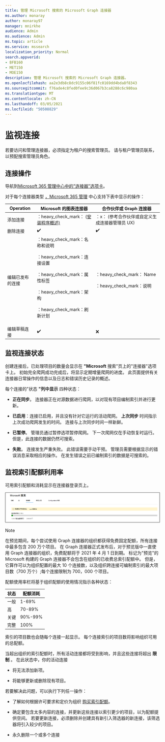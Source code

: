 ```yaml
---
title: 管理 Microsoft 搜索的 Microsoft Graph 连接器
ms.author: monaray
author: monaray97
manager: mnirkhe
audience: Admin
ms.audience: Admin
ms.topic: article
ms.service: mssearch
localization_priority: Normal
search.appverid:
- BFB160
- MET150
- MOE150
description: 管理 Microsoft 搜索的 Microsoft Graph 连接器。
ms.openlocfilehash: aa2e3db8c8dc9155c06f81fc0169dd4bda8f8343
ms.sourcegitcommit: f76ade4c8fed0fee9c36d067b3ca8288c6c980aa
ms.translationtype: MT
ms.contentlocale: zh-CN
ms.lasthandoff: 03/05/2021
ms.locfileid: "50508829"
---
```

<!-- markdownlint-disable no-inline-html -->

# <a name="monitor-your-connections"></a>监视连接

若要访问和管理连接器，必须指定为租户的搜索管理员。 请与租户管理员联系，以预配搜索管理员角色。

## <a name="connection-operations"></a>连接操作

导航到[](https://admin.microsoft.com/Adminportal/Home#/MicrosoftSearch/Connectors)[Microsoft 365 管理中心中的"连接器"选项卡](https://admin.microsoft.com)。

对于每个连接器类型 [，Microsoft 365 管理](https://admin.microsoft.com) 中心支持下表中显示的操作：

Operation | Microsoft 的图表连接器 | 合作伙伴或 Graph 连接器
--- | --- | ---
添加连接 | ：heavy_check_mark： ([安装程序概述) ](configure-connector.md) | ：x： (参考合作伙伴或自定义生成连接器管理员 UX) 
删除连接 | :heavy_check_mark: | :heavy_check_mark:
编辑已发布的连接 | ：heavy_check_mark：名称和说明<br></br> ：heavy_check_mark：连接设置<br></br> ：heavy_check_mark：属性标签<br></br> ：heavy_check_mark：架构<br></br> ：heavy_check_mark：刷新计划<br></br> | ：heavy_check_mark： Name<br></br> ：heavy_check_mark：说明
编辑草稿连接 | :heavy_check_mark: | :x:

## <a name="monitor-your-connection-status"></a>监视连接状态

创建连接后，已处理项目的数量会显示在 **"Microsoft** 搜索"页上的"连接器"选项卡上。 初始完全爬网成功完成后，将显示定期增量爬网的进度。 此页面提供有关连接器日常操作的信息以及日志和错误历史记录的概述。

每个连接的"状态 **"列中显示** 四种状态：

* **正在同步**。 连接器正在对源数据进行爬网，以对现有项目编制索引并进行更新。

* **已启用**：连接已启用，并且没有针对它运行的活动爬网。 **上次同步** 时间指示上次成功爬网发生的时间。 连接与上次同步时间一样新鲜。

* **已暂停**。 管理员通过暂停选项暂停爬网。 下一次爬网仅在手动恢复时运行。 但是，此连接的数据仍然可搜索。

* **失败**。 连接发生严重失败。 此错误需要手动干预。 管理员需要根据显示的错误消息采取相应的操作。 在发生错误之前已编制索引的数据是可搜索的。

## <a name="monitor-your-index-quota-utilization"></a>监视索引配额利用率

可用索引配额和消耗显示在连接器登录页上。

![索引配额使用率栏](media/quota_utilization.png)

>[!NOTE]
>在预览期间，每个尝试使用 Graph 连接器的组织都获得免费固定配额，所有连接中最多包含 200 万个项目。 在 Graph 连接器正式发布后，对于预览版中一直使用 Graph 连接器的组织，免费配额将于 2021 年 4 月 1 日到期。
>标记为"预览"的 Microsoft 构建[](connectors-preview.md)的 Graph 连接器不会包含在组织的已收费总索引配额中。 但是，它算作可以为组织配置的最大 10 个连接数，以及组织跨连接可编制索引的最大项目数（700 万个）;每个连接限制为 700，000 个项目。 

配额使用率栏将基于组织配额的使用情况指示各种状态：

状态 | 配额消耗
--- | ---
一般 | 1-69%
高 | 70-89%
关键 | 90%-99%
完整 | 100%

索引的项目数也会随每个连接一起显示。 每个连接索引的项目数将影响组织可用的总配额。

当超出组织的索引配额时，所有活动连接都将受到影响，并且这些连接将超出 **限制** 。 在此状态中，你的活动连接  

* 将无法添加新项。

* 将能够更新或删除现有项目。

若要解决此问题，可以执行下列任一操作：

* 了解如何根据许可要求和定价为组织 [购买索引配额](licensing.md)。

* 确定要包含太多内容的连接，并更新这些连接以索引更少的项目，以为配额提供空间。 若要更新连接，必须删除并创建具有新引入筛选器的新连接，该筛选器将引入较少的项目。

* 永久删除一个或多个连接
